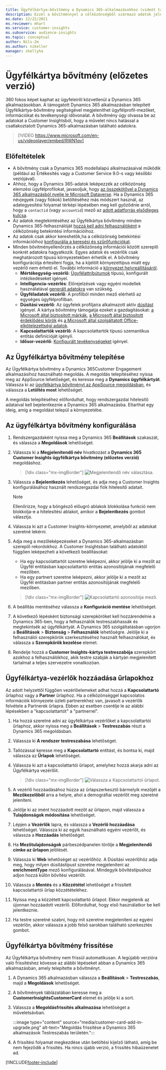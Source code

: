 ```yaml
---
title: Ügyfélkártya-bővítmény a Dynamics 365-alkalmazásokhoz (videót tartalmaz)
description: Ezzel a bővítménnyel a célközönségből származó adatok jeleníthetők a Dynamics 365-alkalmazásokban.
ms.date: 12/22/2021
ms.reviewer: mhart
ms.service: customer-insights
ms.subservice: audience-insights
ms.topic: conceptual
author: Nils-2m
ms.author: nikeller
manager: shellyha
---
```


# <a name="customer-card-add-in-preview"></a>Ügyfélkártya bővítmény (előzetes verzió)



360 fokos képet kaphat az ügyfeleiről közvetlenül a Dynamics 365 alkalmazásokban. A támogatott Dynamics 365 alkalmazásban telepített Ügyfélkártya-bővítmény segítségével megjeleníthet ügyfélprofil-mezőket, információkat és tevékenységi idővonalat. A bővítmény úgy olvassa be az adatokat a Customer Insightsból, hogy a művelet nincs hatással a csatlakoztatott Dynamics 365-alkalmazásban található adatokra.

> [!VIDEO https://www.microsoft.com/en-us/videoplayer/embed/RWN1qv]

## <a name="prerequisites"></a>Előfeltételek

- A bővítmény csak a Dynamics 365 modellalapú alkalmazásaival működik (például az Értékesítés vagy a Customer Service 9.0-s vagy későbbi veziójával).
- Ahhoz, hogy a Dynamics 365-adatok leképezzék az célközönség elemzési ügyfélprofilokat, javasoljuk, hogy [az összekötővel a Dynamics 365 alkalmazásból nyelje le Microsoft Dataverse](connect-power-query.md). Ha a Dynamics 365 névjegyek (vagy fiókok) betöltéséhez más módszert használ, az adategyesítési folyamat térképi lépésében meg kell győződnie arról, hogy a `contactid` (vagy `accountid`) mező az [adott adatforrás elsődleges kulcsa](map-entities.md#select-primary-key-and-semantic-type-for-attributes). 
- Az adatok megtekintéséhez az Ügyfélkártya bővítmény minden Dynamics 365-felhasználóját [hozzá kell adni felhasználóként](permissions.md) a célközönség betekintési információihoz.
- Az adatok csak akkor kereshetők,ha a célközönség betekintési információihoz [konfigurálja a keresési és szűrőfunkciókat](search-filter-index.md).
- Minden bővítményellenőrzés a célközönség információi között szereplő konkrét adatokra hagyatkozik. Egyes adatok és vezérlők csak meghatározott típusú környezetekben érhetők el. A bővítmény konfigurációja értesíteni fogja, ha a kijelölt környezettípus miatt egy vezérlő nem érhető el. További információ a [környezet helyreállításáról](work-with-business-accounts.md).
  - **Mértékegység-vezérlő**: [Ügyfélattribútumok](measures.md) típusú, konfigurált intézkedéseket igényel.
  - **Intelligencia-vezérlés**: Előrejelzések vagy egyéni modellek használatával [generált adatokra](predictions-overview.md) van szükség.
  - **Ügyféladatok vezérlő**: A profilból minden mező elérhető az egységes ügyfélprofilban.
  - **Dúsítási vezérlő**: Az ügyfelek profiljaira alkalmazott aktív [dúsítást](enrichment-hub.md) igényel. A kártya bővítmény támogatja ezeket a gazdagításokat: [a Microsoft által biztosított márkák](enrichment-microsoft.md), [a Microsoft által biztosított érdeklődési körök](enrichment-microsoft.md) és [a Microsoft által szolgáltatott Office-elkötelezettségi adatok](enrichment-office.md).
  - **Kapcsolattartók vezérlő**: A kapcsolattartók típusú szemantikus entitás definícióját igényli.
  - **Idősor-vezérlő**: [Konfigurált tevékenységeket](activities.md) igényel.

## <a name="install-the-customer-card-add-in"></a>Az Ügyfélkártya bővítmény telepítése

Az Ügyfélkártya bővítmény a Dynamics 365Customer Engagement alkalmazásihoz használható megoldás. A megoldás telepítéséhez nyissa meg az AppSource lehetőséget, és keresse meg a **Dynamics ügyfélkártyát**. Válassza ki az [ügyfélkártya bővítményt az AppSource megoldásban](https://appsource.microsoft.com/product/dynamics-365/mscrm.dynamics_365_customer_insights_customer_card_addin?tab=Overview), és válassza a **Letöltés most** lehetőséget.

A megoldás telepítéséhez előfordulhat, hogy rendszergazdai hitelesítő adataival kell bejelentkeznie a Dynamics 365 alkalmazásba. Eltarthat egy ideig, amíg a megoldást települ a környezetébe.

## <a name="configure-the-customer-card-add-in"></a>Az ügyfélkártya bővítmény konfigurálása

1. Rendszergazdaként nyissa meg a Dynamics 365 **Beállítások** szakaszát, és válassza a **Megoldások** lehetőséget.

1. Válassza ki a **Megjelenítendő név** hivatkozást a **Dynamics 365 Customer Insights ügyfélkártya bővítmény (előzetes verzió)** megoldáshoz.

   > [!div class="mx-imgBorder"]
   > ![Megjelenítendő név választása.](media/select-display-name.png "Megjelenítendő név választása.")

1. Válassza a **Bejelentkezés** lehetőséget, és adja meg a Customer Insights konfigurálásához használt rendszergazdai fiók hitelesítő adatait.

   > [!NOTE]
   > Ellenőrizze, hogy a böngésző előugró ablakok blokkolása funkció nem blokkolja-e a hitelesítési ablakot, amikor a **Bejelentkezés** gombot választja.

1. Válassza ki azt a Customer Insights-környezetet, amelyből az adatokat szeretné lekérni.

1. Adja meg a mezőleképezéseket a Dynamics 365-alkalmazásban szereplő rekordokhoz. A Customer Insightsban található adatoktól függően leképezheti a következő beállításokat:
   - Ha egy kapcsolattartót szeretne leképezni, akkor jelölje ki a mezőt az Ügyfél entitásban kapcsolattartói entitás azonosítójának megfelelő mezőben.
   - Ha egy partnert szeretne leképezni, akkor jelölje ki a mezőt az Ügyfél entitásban partner entitás azonosítójának megfelelő mezőben.

   > [!div class="mx-imgBorder"]
   > ![Kapcsolattartó azonosítója mező.](media/contact-id-field.png "Kapcsolattartó azonosítója mező.")

1. A beállítás mentéséhez válassza a **Konfiguráció mentése** lehetőséget.

1. A következő lépésként biztonsági szerepköröket kell hozzárendelnie a Dynamics 365-ben, hogy a felhasználók testreszabhassák és megtekintsék az ügyfélkártyát. A Dynamics 365 szolgáltatásban ugorjon a **Beállítások** > **Biztonság** > **Felhasználók** lehetőségre. Jelölje ki a felhasználói szerepkörök szerkesztéséhez használt felhasználókat, és válassza a **Szerepkörök kezelése** elemet.

1. Rendelje hozzá a **Customer Insights-kártya testreszabója** szerepkört azokhoz a felhasználókhoz, akik testre szabják a kártyán megjelenített tartalmat a teljes szervezetre vonatkozóan.

## <a name="add-customer-card-controls-to-forms"></a>Ügyfélkártya-vezérlők hozzáadása űrlapokhoz

Az adott helyzettől függően vezérlőelemeket adhat hozzá a **Kapcsolattartó** űrlaphoz vagy a **Partner** űrlaphoz. Ha a célközönséggel kapcsolatos információk környezete üzleti partnerekhez van, javasolt a vezérlők felvétele a Partnerek űrlapra. Ebben az esetben cserélje le az alábbi lépésekben a "kapcsolattartót" a "partnerrel".

1. Ha hozzá szeretné adni az ügyfélkártya vezérlőket a kapcsolattartói űrlaphoz, akkor nyissa meg a **Beállítások** > **Testreszabás** részt a Dynamics 365 megoldásban.

1. Válassza ki **A rendszer testreszabása** lehetőséget.

1. Tallózással keresse meg a **Kapcsolattartó** entitást, és bontsa ki, majd válassza az **Űrlapok** lehetőséget.

1. Válassza ki azt a kapcsolattartói űrlapot, amelyhez hozzá akarja adni az Ügyfélkártya vezérlőit.

    > [!div class="mx-imgBorder"]
    > ![Válassza a Kapcsolattartói űrlapot.](media/contact-active-forms.png "Válassza a Kapcsolattartói űrlapot.")

1. A vezérlő hozzáadásához húzza az űrlapszerkesztő bármelyik mezőjét a **Mezőkezelőből** arra a helyre, ahol a demográfiai vezérlőt meg szeretné jeleníteni.

1. Jelölje ki az imént hozzáadott mezőt az űrlapon, majd válassza a **Tulajdonságok módosítása** lehetőséget.

1. Lépjen a **Vezérlők** lapra, és válassza a **Vezérlő hozzáadása** lehetőséget. Válassza ki az egyik használható egyéni vezérlőt, és válassza a **Hozzáadás** lehetőséget.

1. Ha **Mezőtulajdonságok** párbeszédpanelen törölje a **Megjelenítendő címke az űrlapon** jelölését.

1. Válassza ki **Web** lehetőséget az vezérlőhöz. A Dúsítási vezérlőhöz adja meg, hogy milyen dúsítástípust szeretne megjeleníteni az **enrichmentType** mező konfigurálásával. Mindegyik bővítéstípushoz adjon hozzá külön bővítési vezérlőt.

1. Válassza a **Mentés** és a **Közzététel** lehetőséget a frissített kapcsolattartói űrlap közzétételéhez.

1. Nyissa meg a közzétett kapcsolattartó űrlapot. Ekkor megjelenik az újonnan hozzáadott vezérlő. Előfordulhat, hogy első használatkor be kell jelentkeznie.

1. Ha testre szeretné szabni, hogy mit szeretne megjeleníteni az egyéni vezérlőn, akkor válassza a jobb felső sarokban található szerkesztés gombot.

## <a name="upgrade-customer-card-add-in"></a>Ügyfélkártya bővítmény frissítése

Az Ügyfélkártya bővítmény nem frissül automatikusan. A legújabb verzióra való frissítéshez kövesse az alábbi lépéseket abban a Dynamics 365 alkalmazásban, amely telepítette a bővítményt.

1. A Dynamics 365 alkalmazásban válassza a **Beállítások** > **Testreszabás**, majd a **Megoldások** lehetőséget.

1. A bővítmények táblázatában keresse meg a **CustomerInsightsCustomerCard** elemet és jelölje ki a sort.

1. Válassza a **Megoldásfrissítés alkalmazása** lehetőséget a műveletsávban.

   :::image type="content" source="media/customer-card-add-in-upgrade.png" alt-text="Megoldás frissítése a Dynamics 365 alkalmazások Testreszabás területén.":::

1. A frissítési folyamat megkezdése után betöltési kijelző látható, amíg be nem fejeződik a frissítés. Ha nincs újabb verzió, a frissítés hibaüzenetet ad.


[!INCLUDE[footer-include](../includes/footer-banner.md)]
